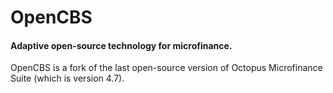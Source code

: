 # OpenCBS
#### Adaptive open-source technology for microfinance.

OpenCBS is a fork of the last open-source version of Octopus Microfinance Suite (which is version 4.7).
